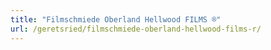 ```yaml
---
title: "Filmschmiede Oberland Hellwood FILMS ®"
url: /geretsried/filmschmiede-oberland-hellwood-films-r/
---
```


